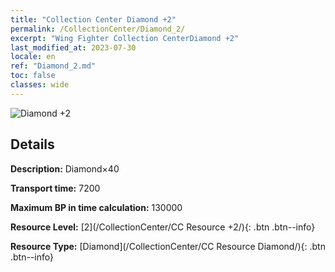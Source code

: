 ```yaml
---
title: "Collection Center Diamond +2"
permalink: /CollectionCenter/Diamond_2/
excerpt: "Wing Fighter Collection CenterDiamond +2"
last_modified_at: 2023-07-30
locale: en
ref: "Diamond_2.md"
toc: false
classes: wide
---
```



![Diamond +2](/images/cc/CC_Diamond_2.png)

## Details

  **Description:** Diamond×40

  **Transport time:** 7200

  **Maximum BP in time calculation:** 130000

  **Resource Level:** [2](/CollectionCenter/CC Resource +2/){: .btn .btn--info}

  **Resource Type:** [Diamond](/CollectionCenter/CC Resource Diamond/){: .btn .btn--info}

